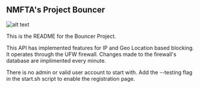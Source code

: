 ## NMFTA's Project Bouncer

![alt text](https://raw.githubusercontent.com/nmfta-repo/nmfta-bouncer/master/project-bouncer-small.png)


This is the README for the Bouncer Project.

This API has implemented features for IP and Geo Location based blocking.
It operates through the UFW firewall.
Changes made to the firewall's database are implimented every minute.

There is no admin or valid user account to start with. Add the --testing flag in the start.sh script to enable the registration page.
